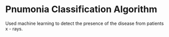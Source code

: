 # Pnumonia Classification Algorithm
Used machine learning to detect the presence of the disease from patients x - rays.
